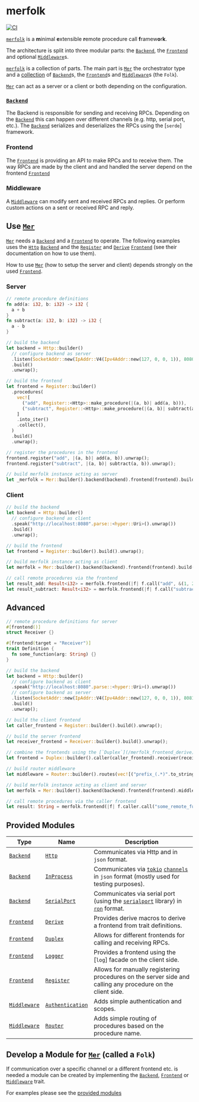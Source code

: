 # merfolk

[![CI](https://github.com/volllly/merfolk/workflows/CI/badge.svg?branch=main)](https://github.com/volllly/merfolk/actions?query=workflow%3ACI)

[`merfolk`] is a **m**inimal **e**xtensible **r**emote procedure call **f**ramew**o**r**k**.

The architecture is split into three modular parts: the [`Backend`], the [`Frontend`] and optional [`Middleware`]s.

[`merfolk`] is a collection of parts. The main part is [`Mer`](crate::Mer) the orchestrator type and a [collection](#provided-modules) of [`Backend`]s, the [`Frontend`]s and [`Middleware`]s (the `Folk`).

[`Mer`] can act as a server or a client or both depending on the configuration.

### [`Backend`]
The Backend is responsible for sending and receiving RPCs. Depending on the [`Backend`] this can happen over different channels (e.g. http, serial port, etc.).
The [`Backend`] serializes and deserializes the RPCs using the [`serde`] framework.

### Frontend
The [`Frontend`] is providing an API to make RPCs and to receive them. The way RPCs are made by the client and and handled the server depend on the frontend [`Frontend`]

### Middleware
A [`Middleware`] can modify sent and received RPCs and replies. Or perform custom actions on a sent or received RPC and reply.

## Use [`Mer`]
[`Mer`] needs a [`Backend`] and a [`Frontend`] to operate.
The following examples uses the [`Http`](/merfolk_backend_http) [`Backend`] and the [`Register`](/merfolk_frontend_register) and [`Derive`](/merfolk_frontend_derive) [`Frontend`] (see their documentation on how to use them).

How to use [`Mer`] (how to setup the server and client) depends strongly on the used [`Frontend`].

### Server
```rust
// remote procedure definitions
fn add(a: i32, b: i32) -> i32 {
  a + b
}
fn subtract(a: i32, b: i32) -> i32 {
  a - b
}

// build the backend
let backend = Http::builder()
  // configure backend as server
  .listen(SocketAddr::new(IpAddr::V4(Ipv4Addr::new(127, 0, 0, 1)), 8080))
  .build()
  .unwrap();

// build the frontend
let frontend = Register::builder()
  .procedures(
    vec![
      ("add", Register::<Http>::make_procedure(|(a, b)| add(a, b))),
      ("subtract", Register::<Http>::make_procedure(|(a, b)| subtract(a, b))),
    ]
    .into_iter()
    .collect(),
  )
  .build()
  .unwrap();

// register the procedures in the frontend
frontend.register("add", |(a, b)| add(a, b)).unwrap();
frontend.register("subtract", |(a, b)| subtract(a, b)).unwrap();

// build merfolk instance acting as server
let _merfolk = Mer::builder().backend(backend).frontend(frontend).build().unwrap();
```

### Client
```rust
// build the backend
let backend = Http::builder()
  // configure backend as client
  .speak("http://localhost:8080".parse::<hyper::Uri>().unwrap())
  .build()
  .unwrap();

// build the frontend
let frontend = Register::builder().build().unwrap();

// build merfolk instance acting as client
let merfolk = Mer::builder().backend(backend).frontend(frontend).build().unwrap();

// call remote procedures via the frontend
let result_add: Result<i32> = merfolk.frontend(|f| f.call("add", &(1, 2))).unwrap();
let result_subtract: Result<i32> = merfolk.frontend(|f| f.call("subtract", &(1, 2))).unwrap();
```

## Advanced
```rust
// remote procedure definitions for server
#[frontend()]
struct Receiver {}

#[frontend(target = "Receiver")]
trait Definition {
  fn some_function(arg: String) {}
}

// build the backend
let backend = Http::builder()
  // configure backend as client
  .speak("http://localhost:8080".parse::<hyper::Uri>().unwrap())
  // configure backend as server
  .listen(SocketAddr::new(IpAddr::V4(Ipv4Addr::new(127, 0, 0, 1)), 8081))
  .build()
  .unwrap();

// build the client frontend
let caller_frontend = Register::builder().build().unwrap();

// build the server frontend
let receiver_frontend = Receiver::builder().build().unwrap();

// combine the frontends using the [`Duplex`](/merfolk_frontend_derive) frontend
let frontend = Duplex::builder().caller(caller_frontend).receiver(receiver_frontend).build().unwrap();

// build router middleware
let middleware = Router::builder().routes(vec![("prefix_(.*)".to_string(), "$1".to_string())]).build_boxed().unwrap();

// build merfolk instance acting as client and server
let merfolk = Mer::builder().backend(backend).frontend(frontend).middlewares(vec![middleware]).build().unwrap();

// call remote procedures via the caller frontend
let result: String = merfolk.frontend(|f| f.caller.call("some_remote_function", &()).unwrap()).unwrap();
```

## Provided Modules
| Type           | Name                                              | Description |
|----------------|---------------------------------------------------|---|
| [`Backend`]    | [`Http`](/merfolk_backend_http)                        | Communicates via Http and in `json` format.                                                                              |
| [`Backend`]    | [`InProcess`](/merfolk_backend_in_process)             | Communicates via [`tokio`](tokio) [`channels`](tokio::sync::mpsc::channel) in `json` format (mostly used for testing purposes). |
| [`Backend`]    | [`SerialPort`](/merfolk_backend_serialport)            | Communicates via serial port (using the [`serialport`](serialport) library) in [`ron`](ron) format.                                          |
| [`Frontend`]   | [`Derive`](/merfolk_frontend_derive)                   | Provides derive macros to derive a frontend from trait definitions.                                                      |
| [`Frontend`]   | [`Duplex`](/merfolk_frontend_duplex)                   | Allows for different frontends for calling and receiving RPCs.                                                            |
| [`Frontend`]   | [`Logger`](/merfolk_frontend_logger)                   | Provides a frontend using the [`log`] facade on the client side.                                                         |
| [`Frontend`]   | [`Register`](/merfolk_frontend_register)                 | Allows for manually registering procedures on the server side and calling any procedure on the client side.              |
| [`Middleware`] | [`Authentication`](/merfolk_middleware_authentication) | Adds simple authentication and scopes.                                                                                   |
| [`Middleware`] | [`Router`](/merfolk_middleware_router)                 | Adds simple routing of procedures based on the procedure name.                                                           |



## Develop a Module for [`Mer`] (called a `Folk`)
If communication over a specific channel or a different frontend etc. is needed a module can be created by implementing the [`Backend`], [`Frontend`] or [`Middleware`] trait.

For examples please see the [provided modules](#provided-modules)

[`Backend`]: interfaces::Backend
[`Frontend`]: interfaces::Frontend
[`Middleware`]: interfaces::Middleware
[`Mer`]: crate::Mer
[`merfolk`]: crate

